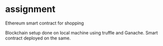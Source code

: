# assignment
Ethereum smart contract for shopping

Blockchain setup done on local machine using truffle and Ganache.
Smart contract deployed on the same.

